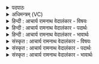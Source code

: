 <details><summary>पदपाठः</summary>

इ꣣म꣢म्। ऊ꣣। सु꣢। त्वम्। अ꣣स्मा꣡क꣢म्। स꣣नि꣢म्। गा꣣यत्र꣢म्। न꣡व्यां꣢꣯सम्। अ꣡ग्ने꣢꣯। दे꣣वे꣡षु꣢। प्र। वो꣣चः। १४९७।
</details>

<details><summary>अधिमन्त्रम् (VC)</summary>

- अग्निः
- शुनःशेप आजीगर्तिः
- गायत्री
- षड्जः
</details>

<details><summary>हिन्दी : आचार्य रामनाथ वेदालंकार - विषयः</summary>

प्रथम ऋचा पूर्वार्चिक में २८ क्रमाङ्क पर परमेश्वर को सम्बोधित की गयी थी। यहाँ जगदीश्वर और आचार्य को सम्बोधन है।
</details>

<details><summary>हिन्दी : आचार्य रामनाथ वेदालंकार - पदार्थः</summary>

पदार्थान्वयभाषाः -  हे (अग्ने) विद्वन् जगदीश्वर वा आचार्य ! (त्वम् उ) आप (इमम्) इस (अस्माकं सनिम्) हमें बहुत बोध देनेवाले (गायत्रम्) गायत्री आदि छन्दों से युक्त वेदज्ञान को वा गायत्र नामक साम को (देवेषु) दिव्य गुणोंवाले सत्पात्रों में (सु प्रवोचः) भली-भाँति उपदेश करते हो ॥१॥
</details>

<details><summary>हिन्दी : आचार्य रामनाथ वेदालंकार - भावार्थः</summary>

भावार्थभाषाः -  जैसे सृष्टि के आदि में जगदीश्वर अग्नि,वायु,आदित्य,अङ्गिरा नामक ऋषियों के हृदय में चारों वेदों को प्रेरित करता है,वैसे ही गुरु लोग आजकल के सत्पात्र शिष्यों को वेदज्ञान का उपदेश करें ॥१॥
</details>

<details><summary>संस्कृत : आचार्य रामनाथ वेदालंकार - विषयः</summary>

तत्र प्रथमा ऋक् पूर्वार्चिके २८ क्रमाङ्के परमेश्वरं सम्बोधिता। अत्र जगदीश्वर आचार्यश्च सम्बोध्यते।
</details>

<details><summary>संस्कृत : आचार्य रामनाथ वेदालंकार - पदार्थः</summary>

पदार्थान्वयभाषाः -  हे (अग्ने) विद्वन् जगदीश्वर आचार्य वा ! (त्वम् उ) त्वं खलु (इमम्) एतम् (अस्माकं सनिम्) अस्मभ्यं बहुबोधप्रदम् (नव्यांसम्) नित्यनवीनतरम् (गायत्रम्) गायत्र्यादि-छन्दस्कं वेदज्ञानं गायत्रं साम वा (देवेषु) दिव्यगुणेषु सत्पात्रेषु (सु प्रवोचः) सम्यग् उपदिशसि ॥१॥२
</details>

<details><summary>संस्कृत : आचार्य रामनाथ वेदालंकार - भावार्थः</summary>

भावार्थभाषाः -  यथा सृष्ट्यादौ जगदीश्वरोऽग्निवाय्वादित्याङ्गिरसामृषीणां हृदये वेदचतुष्टयीं प्रेरयति तथैव गुरव इदानींतनान् सत्पात्रभूतान् शिष्यान् वेदज्ञानमुपदिशेयुः ॥१॥
</details>